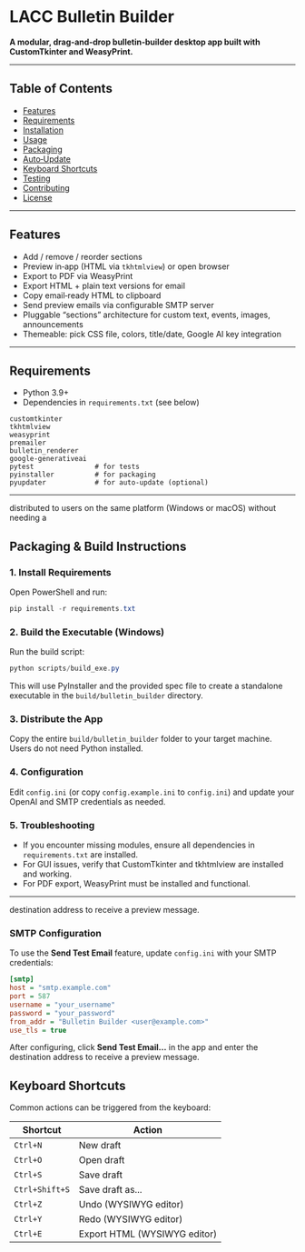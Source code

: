 # LACC Bulletin Builder

**A modular, drag‑and‑drop bulletin‑builder desktop app built with CustomTkinter and WeasyPrint.**

---

## Table of Contents

- [Features](#features)  
- [Requirements](#requirements)  
- [Installation](#installation)  
- [Usage](#usage)  
- [Packaging](#packaging)
- [Auto‑Update](#auto‑update)
- [Keyboard Shortcuts](#keyboard-shortcuts)
- [Testing](#testing)
- [Contributing](#contributing)  
- [License](#license)  

---

## Features

- Add / remove / reorder sections  
- Preview in‑app (HTML via `tkhtmlview`) or open browser  
- Export to PDF via WeasyPrint
- Export HTML + plain text versions for email
- Copy email‑ready HTML to clipboard
- Send preview emails via configurable SMTP server
- Pluggable “sections” architecture for custom text, events, images, announcements
- Themeable: pick CSS file, colors, title/date, Google AI key integration

---

## Requirements

- Python 3.9+  
- Dependencies in `requirements.txt` (see below)  

```text
customtkinter
tkhtmlview
weasyprint
premailer
bulletin_renderer
google-generativeai
pytest               # for tests
pyinstaller          # for packaging
pyupdater            # for auto‑update (optional)

```

---

distributed to users on the same platform (Windows or macOS) without needing a
## Packaging & Build Instructions

### 1. Install Requirements

Open PowerShell and run:

```powershell
pip install -r requirements.txt
```

### 2. Build the Executable (Windows)

Run the build script:

```powershell
python scripts/build_exe.py
```

This will use PyInstaller and the provided spec file to create a standalone executable in the `build/bulletin_builder` directory.

### 3. Distribute the App

Copy the entire `build/bulletin_builder` folder to your target machine. Users do not need Python installed.

### 4. Configuration

Edit `config.ini` (or copy `config.example.ini` to `config.ini`) and update your OpenAI and SMTP credentials as needed.

### 5. Troubleshooting

- If you encounter missing modules, ensure all dependencies in `requirements.txt` are installed.
- For GUI issues, verify that CustomTkinter and tkhtmlview are installed and working.
- For PDF export, WeasyPrint must be installed and functional.

---

destination address to receive a preview message.
### SMTP Configuration

To use the **Send Test Email** feature, update `config.ini` with your SMTP credentials:

```ini
[smtp]
host = "smtp.example.com"
port = 587
username = "your_username"
password = "your_password"
from_addr = "Bulletin Builder <user@example.com>"
use_tls = true
```

After configuring, click **Send Test Email...** in the app and enter the destination address to receive a preview message.

## Keyboard Shortcuts

Common actions can be triggered from the keyboard:

| Shortcut | Action |
| -------- | ------ |
| `Ctrl+N` | New draft |
| `Ctrl+O` | Open draft |
| `Ctrl+S` | Save draft |
| `Ctrl+Shift+S` | Save draft as... |
| `Ctrl+Z` | Undo (WYSIWYG editor) |
| `Ctrl+Y` | Redo (WYSIWYG editor) |
| `Ctrl+E` | Export HTML (WYSIWYG editor) |

